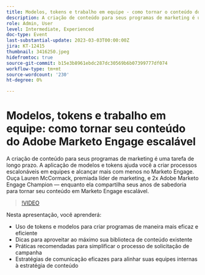 ```yaml
---
title: Modelos, tokens e trabalho em equipe - como tornar o conteúdo do Adobe Marketo Engage escalável
description: A criação de conteúdo para seus programas de marketing é uma tarefa de longo prazo. A aplicação de modelos e tokens ajuda você a criar processos escalonáveis em equipes e alcançar mais com menos no Marketo Engage. Ouça Lauren McCormack, premiada líder de marketing, e 2x Adobe Marketo Engage Champion — enquanto ela compartilha seus anos de sabedoria para tornar seu conteúdo em Marketo Engage escalável. Nesta apresentação, você aprenderá:- Uso de tokens e modelos para criar programas de maneira mais eficiente e eficaz- Dicas para obter o máximo de sua biblioteca de conteúdo existente- Práticas recomendadas para simplificar seu processo de solicitação de campanha- Estratégias de comunicação eficazes para alinhar suas equipes internas à estratégia de conteúdo
role: Admin, User
level: Intermediate, Experienced
doc-type: Event
last-substantial-update: 2023-03-03T00:00:00Z
jira: KT-12415
thumbnail: 3416250.jpeg
hidefromtoc: true
source-git-commit: b15e3b8961ebdc287dc30569b6b07399777df074
workflow-type: tm+mt
source-wordcount: '230'
ht-degree: 0%

---
```



# Modelos, tokens e trabalho em equipe: como tornar seu conteúdo do Adobe Marketo Engage escalável

A criação de conteúdo para seus programas de marketing é uma tarefa de longo prazo. A aplicação de modelos e tokens ajuda você a criar processos escalonáveis em equipes e alcançar mais com menos no Marketo Engage. Ouça Lauren McCormack, premiada líder de marketing, e 2x Adobe Marketo Engage Champion — enquanto ela compartilha seus anos de sabedoria para tornar seu conteúdo em Marketo Engage escalável.

>[!VIDEO](https://video.tv.adobe.com/v/3416250/?quality=12&learn=on)

Nesta apresentação, você aprenderá:

- Uso de tokens e modelos para criar programas de maneira mais eficaz e eficiente
- Dicas para aproveitar ao máximo sua biblioteca de conteúdo existente
- Práticas recomendadas para simplificar o processo de solicitação de campanha
- Estratégias de comunicação eficazes para alinhar suas equipes internas à estratégia de conteúdo